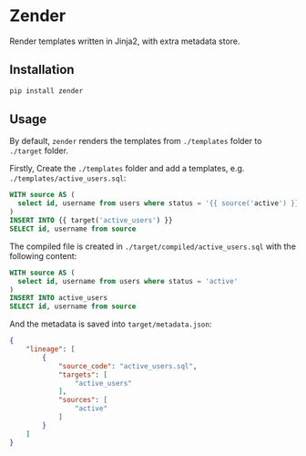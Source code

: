 # Zender

Render templates written in Jinja2, with extra metadata store.

## Installation

```bash
pip install zender
```

## Usage

By default, `zender` renders the templates from `./templates` folder to `./target` folder.

Firstly, Create the `./templates` folder and add a templates, e.g. `./templates/active_users.sql`:

```sql
WITH source AS (
  select id, username from users where status = '{{ source('active') }}'
)
INSERT INTO {{ target('active_users') }}
SELECT id, username from source
```

The compiled file is created in `./target/compiled/active_users.sql` with the following content:

```sql
WITH source AS (
  select id, username from users where status = 'active'
)
INSERT INTO active_users
SELECT id, username from source
```

And the metadata is saved into `target/metadata.json`:

```json
{
    "lineage": [
        {
            "source_code": "active_users.sql",
            "targets": [
                "active_users"
            ],
            "sources": [
                "active"
            ]
        }
    ]
}
```

